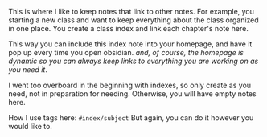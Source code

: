 This is where I like to keep notes that link to other notes.
For example, you starting a new class and want to keep everything about the class organized in one place. You create a class index and link each chapter's note here.

This way you can include this index note into your homepage, and have it pop up every time you open obsidian. *and, of course, the homepage is dynamic so you can always keep links to everything you are working on as you need it*.

I went too overboard in the beginning with indexes, so only create as you need, not in preparation for needing. Otherwise, you will have empty notes here.

How I use tags here:
`#index/subject`
But again, you can do it however you would like to.